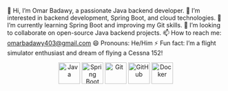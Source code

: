 👋 Hi, I’m Omar Badawy, a passionate Java backend developer.
👀 I’m interested in backend development, Spring Boot, and cloud technologies.
🌱 I’m currently learning Spring Boot and improving my Git skills.
💞️ I’m looking to collaborate on open-source Java backend projects.
📫 How to reach me: omarbadawy403@gmail.com
😄 Pronouns: He/Him
⚡ Fun fact: I’m a flight simulator enthusiast and dream of flying a Cessna 152!

<p align="center">
  <img src="https://cdn.jsdelivr.net/gh/devicons/devicon/icons/java/java-original.svg" alt="Java" width="50" height="50" />
  <img src="https://cdn.jsdelivr.net/gh/devicons/devicon/icons/spring/spring-original.svg" alt="Spring Boot" width="50" height="50" />
  <img src="https://cdn.jsdelivr.net/gh/devicons/devicon/icons/git/git-original.svg" alt="Git" width="50" height="50" />
  <img src="https://cdn.jsdelivr.net/gh/devicons/devicon/icons/github/github-original.svg" alt="GitHub" width="50" height="50" />
  <img src="https://cdn.jsdelivr.net/gh/devicons/devicon/icons/docker/docker-original.svg" alt="Docker" width="50" height="50" />
</p>
<!---
OmarBadawy403/OmarBadawy403 is a ✨ special ✨ repository because its `README.md` (this file) appears on your GitHub profile.
You can click the Preview link to take a look at your changes.
--->
